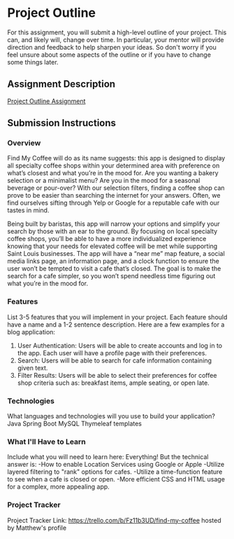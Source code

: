 # Project Outline
For this assignment, you will submit a high-level outline of your project. This can, and likely will, change over time. In particular, your mentor will provide direction and feedback to help sharpen your ideas. So don't worry if you feel unsure about some aspects of the outline or if you have to change some things later.

## Assignment Description
[Project Outline Assignment](https://education.launchcode.org/liftoff/modules/assignments/project-outline)

## Submission Instructions

### Overview

Find My Coffee will do as its name suggests: this app is designed to display all specialty coffee shops within your determined area with preference on what’s closest and what you’re in the mood for. Are you wanting a bakery selection or a minimalist menu? Are you in the mood for a seasonal beverage or pour-over? With our selection filters, finding a coffee shop can prove to be easier than searching the internet for your answers. Often, we find ourselves sifting through Yelp or Google for a reputable cafe with our tastes in mind. 

Being built by baristas, this app will narrow your options and simplify your search by those with an ear to the ground. By focusing on local specialty coffee shops, you’ll be able to have a more individualized experience knowing that your needs for elevated coffee will be met while supporting Saint Louis businesses. The app will have a “near me” map feature, a social media links page, an information page, and a clock function to ensure the user won’t be tempted to visit a cafe that’s closed. The goal is to make the search for a cafe simpler, so you won’t spend needless time figuring out what you’re in the mood for. 

### Features

List 3-5 features that you will implement in your project. Each feature should have a name and a 1-2 sentence description. Here are a few examples for a blog application:
1) User Authentication: Users will be able to create accounts and log in to the app. Each user will have a profile page with their preferences.
2) Search: Users will be able to search for cafe information containing given text.
3) Filter Results: Users will be able to select their preferences for coffee shop criteria such as: breakfast items, ample seating, or open late. 

### Technologies

What languages and technologies will you use to build your application?
Java
Spring Boot
MySQL
Thymeleaf templates

### What I'll Have to Learn

Include what you will need to learn here:
Everything! But the technical answer is:
-How to enable Location Services using Google or Apple
-Utilize layered filtering to "rank" options for cafes. 
-Utilize a time-function feature to see when a cafe is closed or open.
-More efficient CSS and HTML usage for a complex, more appealing app. 

### Project Tracker

Project Tracker Link: https://trello.com/b/Fz11b3UD/find-my-coffee  hosted by Matthew's profile
